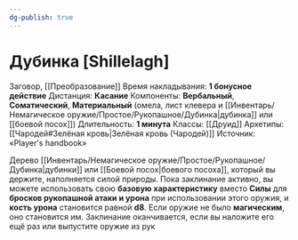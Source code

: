 ```yaml
---
dg-publish: true
---
```

# Дубинка [Shillelagh]
Заговор, [[Преобразование]]
Время накладывания: **1 бонусное действие**
Дистанция: **Касание**
Компоненты: **Вербальный**, **Соматический**, **Материальный** (омела, лист клевера и [[Инвентарь/Немагическое оружие/Простое/Рукопашное/Дубинка|дубинка]] или [[боевой посох]])
Длительность: **1 минута**
Классы: [[Друид]]
Архетипы: [[Чародей#Зелёная кровь|Зелёная кровь (Чародей)]]
Источник: «Player's handbook»

Дерево [[Инвентарь/Немагическое оружие/Простое/Рукопашное/Дубинка|дубинки]] или [[Боевой посох|боевого посоха]], который вы держите, наполняется силой природы. Пока заклинание активно, вы можете использовать свою **базовую характеристику** вместо **Силы** для **бросков рукопашной атаки и урона** при использовании этого оружия, и **кость урона** становится равной **d8**. Если оружие не было **магическим**, оно становится им. Заклинание оканчивается, если вы наложите его ещё раз или выпустите оружие из рук